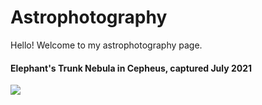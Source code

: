 # Astrophotography

Hello! Welcome to my astrophotography page. 
#### Elephant's Trunk Nebula in Cepheus, captured July 2021
![](https://github.com/matthiasarndt/Astrophotography/blob/main/IC%201396%20%5BData%20-%202021-07-17%5D%20%5BProcess%202021-07-20%5D%20%5BSubmission%20Version%5D.png)
